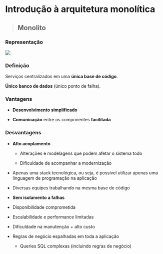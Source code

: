 # Introdução à arquitetura monolítica

> ## **Monolito**

### **Representação**

![](wiki/software-architecture/monolith/assets/representacao-monolito.png)

### **Definição**

Serviços centralizados em uma **única base de código**.

**Único banco de dados** (único ponto de falha).

### **Vantagens**

- **Desenvolvimento simplificado**

- **Comunicação** entre os componentes **facilitada**

### **Desvantagens**

- **Alto acoplamento**

  - Alterações e modelagens que podem afetar o sistema todo

  - Dificuldade de acompanhar a modernização

- Apenas uma stack tecnológica, ou seja, é possível utilizar apenas uma linguagem de programação na aplicação

- Diversas equipes trabalhando na mesma base de código

- **Sem isolamento a falhas**

- Disponibilidade comprometida

- Escalabilidade e performance limitadas

- Dificuldade na manutenção + alto custo

- Regras de negócio espalhadas em toda a aplicação

  - Queries SQL complexas (incluindo regras de negócio)
